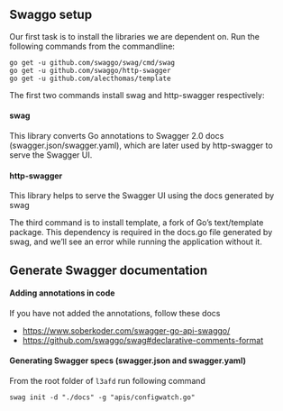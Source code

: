 ## Swaggo setup

Our first task is to install the libraries we are dependent on. Run the following commands from the commandline:
```
go get -u github.com/swaggo/swag/cmd/swag
go get -u github.com/swaggo/http-swagger
go get -u github.com/alecthomas/template

```
The first two commands install swag and http-swagger respectively:

#### swag

This library converts Go annotations to Swagger 2.0 docs (swagger.json/swagger.yaml), which are later used by
http-swagger to serve the Swagger UI.

#### http-swagger

This library helps to serve the Swagger UI using the docs generated by swag

The third command is to install template, a fork of Go’s text/template package. This dependency is required in the docs.go
file generated by swag, and we’ll see an error while running the application without it.

## Generate Swagger documentation

#### Adding annotations in code

If you have not added the annotations, follow these docs

* https://www.soberkoder.com/swagger-go-api-swaggo/
* https://github.com/swaggo/swag#declarative-comments-format

#### Generating Swagger specs (swagger.json and swagger.yaml)

From the root folder of `l3afd` run following command
```
swag init -d "./docs" -g "apis/configwatch.go"
```
